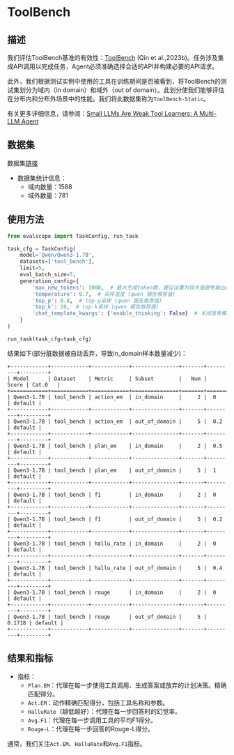 # ToolBench

## 描述
我们评估ToolBench基准的有效性：[ToolBench](https://arxiv.org/pdf/2307.16789) (Qin et al.,2023b)。任务涉及集成API调用以完成任务，Agent必须准确选择合适的API并构建必要的API请求。

此外，我们根据测试实例中使用的工具在训练期间是否被看到，将ToolBench的测试集划分为域内（in domain）和域外（out of domain）。此划分使我们能够评估在分布内和分布外场景中的性能。我们将此数据集称为`ToolBench-Static`。

有关更多详细信息，请参阅：[Small LLMs Are Weak Tool Learners: A Multi-LLM Agent](https://arxiv.org/abs/2401.07324)

## 数据集

数据集[链接](https://modelscope.cn/datasets/AI-ModelScope/ToolBench-Static/dataPeview)

- 数据集统计信息：
  - 域内数量：1588
  - 域外数量：781

## 使用方法

```python
from evalscope import TaskConfig, run_task

task_cfg = TaskConfig(
    model='Qwen/Qwen3-1.7B',
    datasets=['tool_bench'],
    limit=5,
    eval_batch_size=5,
    generation_config={
        'max_new_tokens': 1000,  # 最大生成token数，建议设置为较大值避免输出截断
        'temperature': 0.7,  # 采样温度 (qwen 报告推荐值)
        'top_p': 0.8,  # top-p采样 (qwen 报告推荐值)
        'top_k': 20,  # top-k采样 (qwen 报告推荐值)
        'chat_template_kwargs': {'enable_thinking': False}  # 关闭思考模式
    }
)

run_task(task_cfg=task_cfg)
```

结果如下(部分脏数据被自动丢弃，导致in_domain样本数量减少)：
```text
+------------+------------+------------+---------------+-------+---------+---------+
| Model      | Dataset    | Metric     | Subset        |   Num |   Score | Cat.0   |
+============+============+============+===============+=======+=========+=========+
| Qwen3-1.7B | tool_bench | action_em  | in_domain     |     2 |  0      | default |
+------------+------------+------------+---------------+-------+---------+---------+
| Qwen3-1.7B | tool_bench | action_em  | out_of_domain |     5 |  0.2    | default |
+------------+------------+------------+---------------+-------+---------+---------+
| Qwen3-1.7B | tool_bench | plan_em    | in_domain     |     2 |  0.5    | default |
+------------+------------+------------+---------------+-------+---------+---------+
| Qwen3-1.7B | tool_bench | plan_em    | out_of_domain |     5 |  1      | default |
+------------+------------+------------+---------------+-------+---------+---------+
| Qwen3-1.7B | tool_bench | f1         | in_domain     |     2 |  0      | default |
+------------+------------+------------+---------------+-------+---------+---------+
| Qwen3-1.7B | tool_bench | f1         | out_of_domain |     5 |  0.2    | default |
+------------+------------+------------+---------------+-------+---------+---------+
| Qwen3-1.7B | tool_bench | hallu_rate | in_domain     |     2 |  0      | default |
+------------+------------+------------+---------------+-------+---------+---------+
| Qwen3-1.7B | tool_bench | hallu_rate | out_of_domain |     5 |  0.4    | default |
+------------+------------+------------+---------------+-------+---------+---------+
| Qwen3-1.7B | tool_bench | rouge      | in_domain     |     2 |  0      | default |
+------------+------------+------------+---------------+-------+---------+---------+
| Qwen3-1.7B | tool_bench | rouge      | out_of_domain |     5 |  0.1718 | default |
+------------+------------+------------+---------------+-------+---------+---------+ 
```

## 结果和指标

- 指标：
  - `Plan.EM`：代理在每一步使用工具调用、生成答案或放弃的计划决策。精确匹配得分。
  - `Act.EM`：动作精确匹配得分，包括工具名称和参数。
  - `HalluRate`（越低越好）：代理在每一步回答时的幻觉率。
  - `Avg.F1`：代理在每一步调用工具的平均F1得分。
  - `Rouge-L`：代理在每一步回答的Rouge-L得分。

通常，我们关注`Act.EM`、`HalluRate`和`Avg.F1`指标。